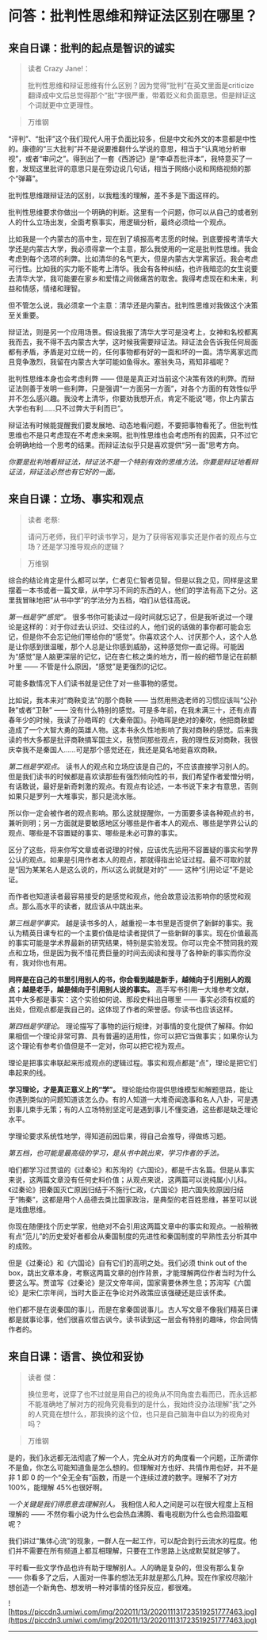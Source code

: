 # 问答：批判性思维和辩证法区别在哪里？

## 来自日课：批判的起点是智识的诚实

> 读者 Crazy Jane!：
> 
> 批判性思维和辩证思维有什么区别？因为觉得“批判”在英文里面是criticize翻译成中文后总觉得那个“批”字很严重，带着贬义和负面意思。但是辩证这个词就更中立更理性。

> 万维钢

“评判”、“批评”这个我们现代人用于负面比较多，但是中文和外文的本意都是中性的。康德的“三大批判”并不是说要推翻什么学说的意思，相当于“认真地分析审视”，或者“审问之”。得到出了一套《西游记》是“李卓吾批评本”，我特意买了一套，发现这里批评的意思只是在旁边说几句话，相当于网络小说和网络视频的那个“弹幕”。

批判性思维跟辩证法的区别，以我粗浅的理解，差不多是下面这样的。

批判性思维要求你做出一个明确的判断。这里有一个问题，你可以从自己的或者别人的什么立场出发，全面考察事实，用逻辑分析，最终必须给一个观点。

比如我是一个内蒙古的高中生，现在到了填报高考志愿的时候。到底要报考清华大学还是内蒙古大学，我必须得拿一个主意，那么我使用的一定是批判性思维。我会考虑到每个选项的利弊。比如清华的名气更大，但是内蒙古大学离家近。我会考虑可行性。比如我的实力能不能考上清华。我会有各种纠结，也许我暗恋的女生说要去清华大学，我可能要在家乡和爱情之间做痛苦的取舍。我得考虑现在和未来，利益和情感，情绪和理智。

但不管怎么说，我必须拿一个主意：清华还是内蒙古。批判性思维对我做这个决策至关重要。

辩证法，则是另一个应用场景。假设我报了清华大学可是没考上，女神和名校都离我而去，我不得不去内蒙古大学，这时候我需要辩证法。辩证法会告诉我任何局面都有矛盾，矛盾是对立统一的，任何事物都有好的一面和坏的一面。清华离家远而且竞争激烈，我留在内蒙古大学可能如鱼得水。塞翁失马，焉知非福呢？

批判性思维本身也会考虑利弊 —— 但是是真正对当前这个决策有效的利弊。而辩证法则善于发明一些利弊，只是强调“一方面另一方面”，对各个方面的有效性似乎并不怎么感兴趣。我没考上清华，你要劝我想开点，肯定不能说“嗯，你上内蒙古大学也有利……只不过弊大于利而已”。

辩证法有时候能提醒我们要发展地、动态地看问题，不要把事物看死了。但批判性思维也不是只考虑现在不考虑未来啊。批判性思维也会考虑所有的因素，只不过它会明确地给一个思考的结果。而辩证法似乎只是喜欢提供“另一面”思考方向。

 *你要是批判地看辩证法，辩证法不是一个特别有效的思维方法。你要是辩证地看辩证法，辩证法必然也有它好的一面。*

## 来自日课：立场、事实和观点

> 读者 老蔡:
> 
> 请问万老师，我们平时读书学习，是为了获得客观事实还是作者的观点与立场？还是学习推导观点的逻辑？

> 万维钢

综合的结论肯定是什么都可以学，仁者见仁智者见智。但是以我之见，同样是这里摆着一本书或者一篇文章，从中学习不同的东西的人，他们的学法有高下之分。这里我冒昧地把“从书中学”的学法分为五档，咱们从低往高说。

 *第一档是学“感觉”。* 很多书你可能读过一段时间就忘记了，但是我听说过一个理论是这样的：对于你过去认识过、交往过的人，他们说的话做的事你都可能会忘记，但是你不会忘记他们带给你的“感觉”。你喜欢这个人、讨厌那个人，这个人总是让你感到很温暖，那个人总是让你感到威胁，这种感觉你一直记得。可能因为“感觉”是人脑更深层的记忆，记在杏仁核之类的地方，而一般的细节是记在前额叶里 —— 不管是什么原因，“感觉”是更强烈的记忆。

可能多数情况下人们读书就是记住了对一些事物的感觉。

比如说，我本来对“商鞅变法”的那个商鞅 —— 当然用熊逸老师的习惯应该叫“公孙鞅”或者“卫鞅” —— 没有什么特别的感觉。可是多年前，在我未满三十，还有点青春年少的时候，我读了孙皓晖的《大秦帝国》。孙皓晖是绝对的秦吹，他把商鞅塑造成了一个大智大勇的英雄人物。这本书永久性地影响了我对商鞅的感觉。后来我读的书大多都是批评商鞅搞军国主义，我赞同那些观点，我的理性反对商鞅，我很庆幸我不是秦国人……可是那个感觉还在，我还是莫名地挺喜欢商鞅。

 *第二档是学观点。* 读书人的观点和立场应该是自己的，不应该直接学习别人的。但是我们读书的时候都是喜欢读那些有强烈倾向性的书，我们希望作者爱憎分明，有话敢说，最好是新奇刺激的观点。有观点有论述，一本书说下来才有意思，否则如果只是罗列一大堆事实，那只是流水账。

所以你一定会被作者的观点影响。那么这就提醒你，一方面要多读各种观点的书，兼听则明；另一方面就是要敏感地区分哪些是作者本人的观点、哪些是学界公认的观点、哪些是不容置疑的事实、哪些是未必可靠的事实。

区分了这些，将来你写文章或者说理的时候，应该优先运用不容置疑的事实和学界公认的观点。如果是引用作者本人的观点，那就得指出论证过程。最不可取的就是“因为某某名人是这么说的，所以这么说就是对的” —— 这种“引用论证”不是论证。

而作者也知道读者最容易接受的是感觉和观点，他会故意设法影响你的感觉和观点。那么高水平的读者，就应该从中跳出来。

 *第三档是学事实。* 越是读书多的人，越重视一本书里是否提供了新鲜的事实。我认为精英日课专栏的一个主要价值是给读者提供了一些新鲜的事实。现在价值最高的事实可能是学术界最新的研究结果，特别是实验发现。你可以完全不赞同我的观点和立场，但是因为我不惜花费巨量的时间去阅读和搜寻了各种新的事实而你没有，我对你也有用。

 **同样是在自己的书里引用别人的书，你会看到越是新手，越倾向于引用别人的观点；越是老手，越是倾向于引用别人说的事实。** 高手写书引用一大堆参考文献，其中大多都是事实：这个实验如何说、那段史料出自哪里 —— 事实必须有权威的出处，但观点都是我自己的。这体现了作者的荣誉感。你读书也应该这样。

 *第四档是学理论。* 理论描写了事物的运行规律，对事情的变化提供了解释。你如果相信一个理论非常可靠、具有普遍的适用性，你可以把它当做事实；如果你认为这个理论有参考价值但是不一定对，你可以把它视为观点。

理论是把事实串联起来形成观点的逻辑过程。事实和观点都是“点”，理论是把它们串起来的线。

 **学习理论，才是真正意义上的“学”。** 理论能给你提供思维模型和解题思路，能让你遇到类似的问题知道该怎么办。有的人知道一大堆奇闻逸事和名人八卦，可是遇到事儿束手无策；有的人立场特别坚定可是遇到事儿不懂变通，这些都是缺乏理论水平。

学理论要求系统性地学，得知道前因后果，得自己会推导，得做练习题。

 *第五档，也可能是最高级的学习，是从书中跳出来，学习作者的手法。*

咱们都学习过贾谊的《过秦论》和苏洵的《六国论》，都是千古名篇。但是从事实来说，这两篇文章没有任何史料价值；从观点来说，这两篇可以说纯属小儿科。《过秦论》把秦国灭亡原因归结于不施行仁政，《六国论》把六国失败原因归结于“贿秦”，这都是用个人品德去类比国家政治，是典型的老百姓思维，甚至可以说是戏曲思维。

你现在随便找个历史学家，他绝对不会引用这两篇文章中的事实和观点。一般稍微有点“范儿”的历史爱好者都会从秦国制度的先进性和秦国制度的早熟性去分析其中的成败。

但是《过秦论》和《六国论》自有它们的高明之处。我们必须 think out of the box，跳出文章本身，考察这两篇文章的创作背景，才能理解两位作者当时为什么要这么写。贾谊写《过秦论》是汉文帝年间，国家需要休养生息；苏洵写《六国论》是宋仁宗年间，当时大臣正在争论对外政策应该强硬还是应该怀柔。

他们都不是在说秦国的事儿，而是在拿秦国说事儿。古人写文章不像我们精英日课都是就事论事，他们很喜欢借古讽今。读书读到这一层会有特别的趣味，你会同情作者的。

## 来自日课：语言、换位和妥协

> 读者 傑：
> 
> 换位思考，说穿了也不过就是用自己的视角从不同角度去看而已，而永远都不能准确地了解对方的视角究竟看到的是什么，我始终没办法理解"我"之外的人究竟在想什么，那我换的这个位，也只是自己脑海中自以为的视角对吗？

> 万维钢

是的，我们永远都无法彻底了解一个人，完全从对方的角度看一个问题，正所谓你不是鱼，你怎么可能知道鱼是怎么想的。但理解对方也好、共情作用也好，并不是非 1 即 0 的一个“全无全有”函数，而是一个连续过渡的数字。理解不了对方 100%，能理解 45%也很好啊。

 *一个关键是我们得愿意去理解别人。* 我相信人和人之间是可以在很大程度上互相理解的 —— 不然你看小说为什么也会热血沸腾、看电视剧为什么也会热泪盈眶呢？

我们讲过“集体心流”的现象，一群人在一起工作，可以配合到行云流水的程度。他们并不需要在所有频道上都互相理解，只要在工作思路上达成默契就足够了。

平时看一些文学作品也许有助于理解别人。人的确是复杂的，但没有那么复杂 —— 你看多了之后，人面对一件事的想法无非就是那么几种。现在作家绞尽脑汁想创造一个新角色、想发明一种对事情的怪异反应，都很难。

![https://piccdn3.umiwi.com/img/202011/13/202011131723519251777463.jpg](https://piccdn3.umiwi.com/img/202011/13/202011131723519251777463.jpg)

---
